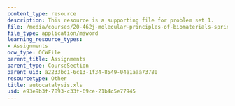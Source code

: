 ```yaml
---
content_type: resource
description: This resource is a supporting file for problem set 1.
file: /media/courses/20-462j-molecular-principles-of-biomaterials-spring-2006/e93e9b3f7893c33f69ce21b4c5e77945_autocatalysis.xls
file_type: application/msword
learning_resource_types:
- Assignments
ocw_type: OCWFile
parent_title: Assignments
parent_type: CourseSection
parent_uid: a2233bc1-6c13-1f34-8549-04e1aaa73780
resourcetype: Other
title: autocatalysis.xls
uid: e93e9b3f-7893-c33f-69ce-21b4c5e77945
---
```

